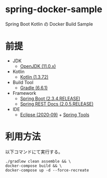 # spring-docker-sample
Spring Boot Kotlin の Docker Build Sample


# 前提
-   JDK
    - [OpenJDK (11.0.x)](http://openjdk.java.net/)
-   Kotlin
    - [Kotlin (1.3.72)](https://kotlinlang.org/)
-   Build Tool
    - [Gradle (6.6.1)](https://gradle.org/)
-   Framework
    - [Spring Boot (2.3.4.RELEASE)](https://spring.io/projects/spring-boot)
    - [Spring REST Docs (2.0.5.RELEASE)](https://spring.io/projects/spring-restdocs)
-   IDE
    - [Eclipse (2020‑09)](http://www.eclipse.org/home/index.php) + [Spring Tools](https://marketplace.eclipse.org/content/spring-tool-suite-sts-eclipse)


# 利用方法
以下コマンドにて実行する。
  ```shell
  ./gradlew clean assemble && \
  docker-compose build && \
  docker-compose up -d --force-recreate
  ```

